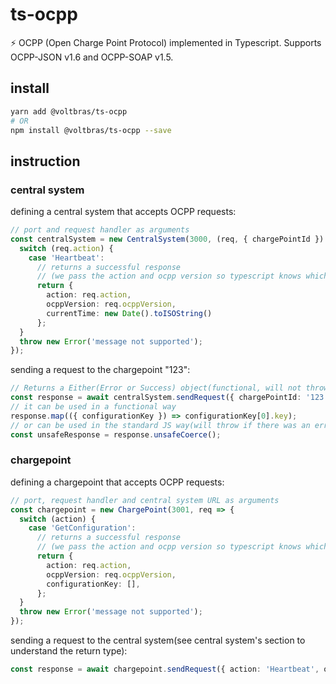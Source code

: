 # ts-ocpp

:zap: OCPP (Open Charge Point Protocol) implemented in Typescript. Supports OCPP-JSON v1.6 and OCPP-SOAP v1.5.

## install

```bash
yarn add @voltbras/ts-ocpp
# OR
npm install @voltbras/ts-ocpp --save
```

## instruction

### central system

defining a central system that accepts OCPP requests:

```typescript
// port and request handler as arguments
const centralSystem = new CentralSystem(3000, (req, { chargePointId }) => {
  switch (req.action) {
    case 'Heartbeat':
      // returns a successful response
      // (we pass the action and ocpp version so typescript knows which fields are needed)
      return {
        action: req.action,
        ocppVersion: req.ocppVersion,
        currentTime: new Date().toISOString()
      };
  }
  throw new Error('message not supported');
});
```

sending a request to the chargepoint "123":

```typescript
// Returns a Either(Error or Success) object(functional, will not throw on error)
const response = await centralSystem.sendRequest({ chargePointId: '123', ocppVersion: 'v1.6-json', action: 'GetConfiguration', payload: {} });
// it can be used in a functional way
response.map(({ configurationKey }) => configurationKey[0].key);
// or can be used in the standard JS way(will throw if there was an error)
const unsafeResponse = response.unsafeCoerce();
```

### chargepoint

defining a chargepoint that accepts OCPP requests:

```typescript
// port, request handler and central system URL as arguments
const chargepoint = new ChargePoint(3001, req => {
  switch (action) {
    case 'GetConfiguration':
      // returns a successful response
      // (we pass the action and ocpp version so typescript knows which fields are needed)
      return {
        action: req.action,
        ocppVersion: req.ocppVersion,
        configurationKey: [],
      };
  }
  throw new Error('message not supported');
});
```

sending a request to the central system(see central system's section to understand the return type):
```typescript
const response = await chargepoint.sendRequest({ action: 'Heartbeat', ocppVersion: '1.6-json', payload: {} );
```
